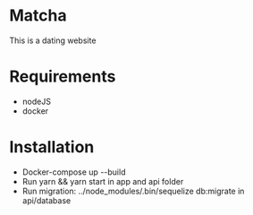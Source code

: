 # Matcha
This is a dating website

# Requirements
- nodeJS
- docker

# Installation
- Docker-compose up --build
- Run yarn && yarn start in app and api folder
- Run migration: ../node_modules/.bin/sequelize db:migrate in api/database